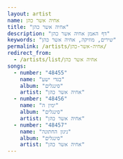 ```yaml
---
layout: artist
name: אחיה אשר כהן
title: "אחיה אשר כהן"
description: "דף האמן אחיה אשר כהן"
keywords: "שירים, מוזיקה, אחיה אשר כהן"
permalink: /artists/אחיה-אשר-כהן/
redirect_from:
  - /artists/list/אחיה אשר כהן
songs:
  - number: "48455"
    name: "בגדי ישע"
    album: "סינגלים"
    artist: "אחיה אשר כהן"
  - number: "48456"
    name: "ימין ה"
    album: "סינגלים"
    artist: "אחיה אשר כהן"
  - number: "48457"
    name: "ניגון החתונה"
    album: "סינגלים"
    artist: "אחיה אשר כהן"
---
```

